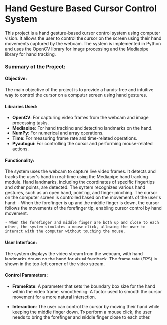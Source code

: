 # Hand Gesture Based Cursor Control System

This project is a hand gesture-based cursor control system using computer vision. It allows the user to control the cursor on the screen using their hand movements captured by the webcam. The system is implemented in Python and uses the OpenCV library for image processing and the Mediapipe library for hand tracking.

### Summary of the Project:

#### Objective:
The main objective of the project is to provide a hands-free and intuitive way to control the cursor on a computer screen using hand gestures.

#### Libraries Used:

- **OpenCV**: For capturing video frames from the webcam and image processing tasks.
- **Mediapipe**: For hand tracking and detecting landmarks on the hand.
- **NumPy**: For numerical and array operations.
- **Time**: For measuring frame rate and time-related operations.
- **Pyautogui**: For controlling the cursor and performing mouse-related actions.

#### Functionality:

The system uses the webcam to capture live video frames. It detects and tracks the user's hand in real-time using the Mediapipe hand tracking module. Hand landmarks, including the coordinates of specific fingertips and other points, are detected.
The system recognizes various hand gestures, such as an open hand, pointing, and finger pinching.
The cursor on the computer screen is controlled based on the movements of the user's hand:
    - When the forefinger is up and the middle finger is down, the cursor follows the movements of the forefinger tip, enabling cursor control by hand movement.

    - When the forefinger and middle finger are both up and close to each other, the system simulates a mouse click, allowing the user to interact with the computer without touching the mouse.

#### User Interface:

The system displays the video stream from the webcam, with hand landmarks drawn on the hand for visual feedback.
The frame rate (FPS) is shown in the top-left corner of the video stream.

#### Control Parameters:

- **FrameRate**: A parameter that sets the boundary box size for the hand within the video frame.
smoothening: A factor used to smooth the cursor movement for a more natural interaction.

- **Interaction**: The user can control the cursor by moving their hand while keeping the middle finger down.
To perform a mouse click, the user needs to bring the forefinger and middle finger close to each other.
